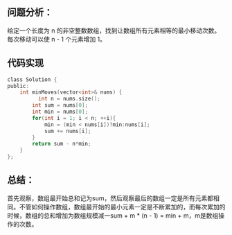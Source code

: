 ## 问题分析： 


给定一个长度为 n 的非空整数数组，找到让数组所有元素相等的最小移动次数。每次移动可以使 n - 1 个元素增加 1。

## 代码实现
```c
class Solution {
public:
    int minMoves(vector<int>& nums) {
          int n = nums.size();
        int sum = nums[0];
        int min = nums[0];
        for(int i = 1; i < n; ++i){
            min = (min < nums[i])?min:nums[i];
            sum += nums[i];
        }
        return sum - n*min;    
    }
};
```
## 总结：
首先观察，数组最开始总和记为sum，然后观察最后的数组一定是所有元素都相同。不管如何操作数组，数组最开始的最小元素一定是不断累加的，而每次累加的时候，数组的总和增加为数组规模减一sum + m * (n - 1) = min + m，m是数组操作的次数。